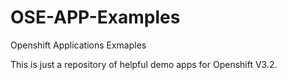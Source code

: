 # OSE-APP-Examples
Openshift Applications Exmaples

This is just a repository of helpful demo apps for Openshift V3.2.
